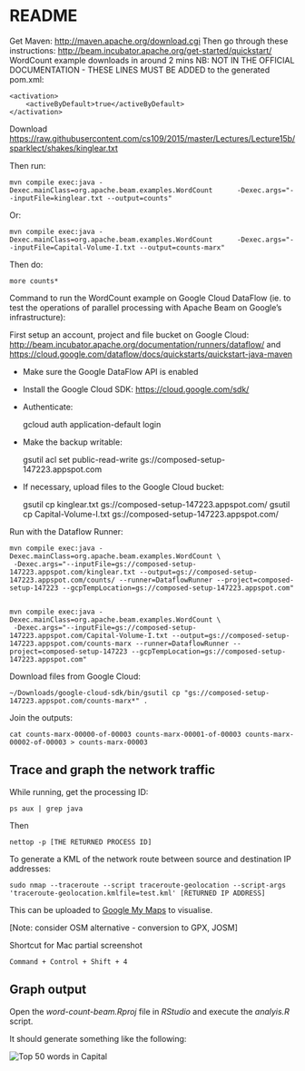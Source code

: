 
# README

Get Maven: http://maven.apache.org/download.cgi
Then go through these instructions: http://beam.incubator.apache.org/get-started/quickstart/
WordCount example downloads in around 2 mins
NB: NOT IN THE OFFICIAL DOCUMENTATION - THESE LINES MUST BE ADDED to the generated pom.xml:


    <activation>
        <activeByDefault>true</activeByDefault>
    </activation>


Download <https://raw.githubusercontent.com/cs109/2015/master/Lectures/Lecture15b/sparklect/shakes/kinglear.txt>


Then run:


    mvn compile exec:java -Dexec.mainClass=org.apache.beam.examples.WordCount      -Dexec.args="--inputFile=kinglear.txt --output=counts"

Or:

    mvn compile exec:java -Dexec.mainClass=org.apache.beam.examples.WordCount      -Dexec.args="--inputFile=Capital-Volume-I.txt --output=counts-marx"


Then do:

    more counts*


Command to run the WordCount example on Google Cloud DataFlow (ie. to test the operations of parallel processing with Apache Beam on Google’s infrastructure):


First setup an account, project and file bucket on Google Cloud: http://beam.incubator.apache.org/documentation/runners/dataflow/ and https://cloud.google.com/dataflow/docs/quickstarts/quickstart-java-maven


 - Make sure the Google DataFlow API is enabled
 - Install the Google Cloud SDK: https://cloud.google.com/sdk/
 - Authenticate:

    gcloud auth application-default login

 - Make the backup writable:

    gsutil acl set public-read-write gs://composed-setup-147223.appspot.com

 - If necessary, upload files to the Google Cloud bucket:

    gsutil cp kinglear.txt gs://composed-setup-147223.appspot.com/
    gsutil cp Capital-Volume-I.txt gs://composed-setup-147223.appspot.com/

Run with the Dataflow Runner:


    mvn compile exec:java -Dexec.mainClass=org.apache.beam.examples.WordCount \
     -Dexec.args="--inputFile=gs://composed-setup-147223.appspot.com/kinglear.txt --output=gs://composed-setup-147223.appspot.com/counts/ --runner=DataflowRunner --project=composed-setup-147223 --gcpTempLocation=gs://composed-setup-147223.appspot.com"


    mvn compile exec:java -Dexec.mainClass=org.apache.beam.examples.WordCount \
     -Dexec.args="--inputFile=gs://composed-setup-147223.appspot.com/Capital-Volume-I.txt --output=gs://composed-setup-147223.appspot.com/counts-marx --runner=DataflowRunner --project=composed-setup-147223 --gcpTempLocation=gs://composed-setup-147223.appspot.com"

Download files from Google Cloud:

    ~/Downloads/google-cloud-sdk/bin/gsutil cp "gs://composed-setup-147223.appspot.com/counts-marx*" .


Join the outputs:

    cat counts-marx-00000-of-00003 counts-marx-00001-of-00003 counts-marx-00002-of-00003 > counts-marx-00003



## Trace and graph the network traffic

While running, get the processing ID:

    ps aux | grep java

Then 

    nettop -p [THE RETURNED PROCESS ID]

To generate a KML of the network route between source and destination IP addresses:

    sudo nmap --traceroute --script traceroute-geolocation --script-args 'traceroute-geolocation.kmlfile=test.kml' [RETURNED IP ADDRESS]

This can be uploaded to [Google My Maps](www.google.com/mymaps) to visualise.

[Note: consider OSM alternative - conversion to GPX, JOSM]

Shortcut for Mac partial screenshot

    Command + Control + Shift + 4

## Graph output

Open the *word-count-beam.Rproj* file in *RStudio* and execute the *analyis.R* script.

It should generate something like the following:

![Top 50 words in Capital](counts-marx-plotted.png)


